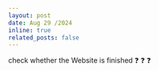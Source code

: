 ```yaml
---
layout: post
date: Aug 29 /2024
inline: true
related_posts: false
---
```


check whether the Website is finished :question: :question: :question: 


